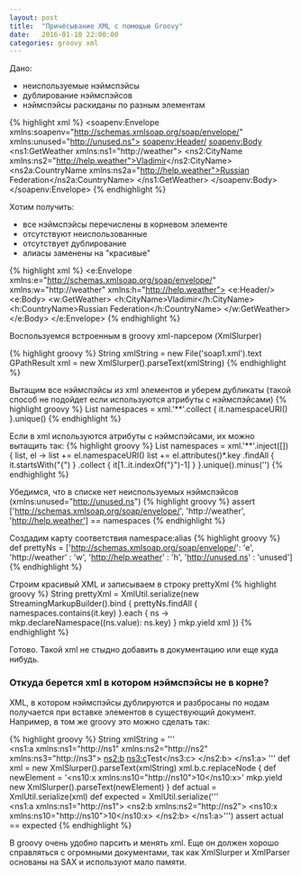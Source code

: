 ```yaml
---
layout: post
title:  "Причёсывание XML с помощью Groovy"
date:   2016-01-10 22:00:00
categories: groovy xml
---
```


Дано:

 - неиспользуемые нэймспэйсы
 - дублирование нэймспэйсов
 - нэймспэйсы раскиданы по разным элементам

{% highlight xml %}
<soapenv:Envelope xmlns:soapenv="http://schemas.xmlsoap.org/soap/envelope/"
    xmlns:unused="http://unused.ns">
    <soapenv:Header/>
    <soapenv:Body>
        <ns1:GetWeather xmlns:ns1="http://weather">
            <ns2:CityName xmlns:ns2="http://help.weather">Vladimir</ns2:CityName>
            <ns2a:CountryName xmlns:ns2a="http://help.weather">Russian Federation</ns2a:CountryName>
        </ns1:GetWeather>
    </soapenv:Body>
</soapenv:Envelope>
{% endhighlight %}

Хотим получить:

 - все нэймспэйсы перечислены в корневом элементе
 - отсутствуют неиспользованные
 - отсутствует дублирование
 - алиасы заменены на "красивые"

{% highlight xml %}
<e:Envelope
        xmlns:e="http://schemas.xmlsoap.org/soap/envelope/"
        xmlns:w="http://weather"
        xmlns:h="http://help.weather">
  <e:Header/>
  <e:Body>
    <w:GetWeather>
      <h:CityName>Vladimir</h:CityName>
      <h:CountryName>Russian Federation</h:CountryName>
    </w:GetWeather>
  </e:Body>
</e:Envelope>
{% endhighlight %}

Воспользуемся встроенным в groovy xml-парсером (XmlSlurper)

{% highlight groovy %}
String xmlString = new File('soap1.xml').text
GPathResult xml = new XmlSlurper().parseText(xmlString)
{% endhighlight %}

Вытащим все нэймспэйсы из xml элементов и уберем дубликаты 
(такой способ не подойдет если используются атрибуты с нэймспэйсами) 
{% highlight groovy %}
List<String> namespaces = xml.'**'.collect { it.namespaceURI() }.unique()
{% endhighlight %}

Если в xml используются атрибуты с нэймспэйсами, их можно вытащить так:
{% highlight groovy %}
List<String> namespaces = xml.'**'.inject([]) { list, el ->
    list += el.namespaceURI()
    list += el.attributes()*.key
        .findAll { it.startsWith("{") }
        .collect { it[1..it.indexOf("}")-1] }
}.unique().minus('')
{% endhighlight %}

Убедимся, что в списке нет неиспользуемых нэймспэйсов (xmlns:unused="http://unused.ns")
{% highlight groovy %}
assert ['http://schemas.xmlsoap.org/soap/envelope/',
        'http://weather',
        'http://help.weather'] == namespaces
{% endhighlight %}

Создадим карту соответствия namespace:alias
{% highlight groovy %}
def prettyNs = ['http://schemas.xmlsoap.org/soap/envelope/': 'e',
                'http://weather'                           : 'w',
                'http://help.weather'                      : 'h',
                'http://unused.ns'                         : 'unused']
{% endhighlight %}

Строим красивый XML и записываем в строку prettyXml
{% highlight groovy %}
String prettyXml = XmlUtil.serialize(new StreamingMarkupBuilder().bind {
    prettyNs.findAll { namespaces.contains(it.key) }.each { ns ->
        mkp.declareNamespace((ns.value): ns.key)
    }
    mkp.yield xml
})
{% endhighlight %}

Готово. Такой xml не стыдно добавить в документацию или еще куда нибудь.

### Откуда берется xml в котором нэймспэйсы не в корне?
XML, в котором нэймспэйсы дублируются и разбросаны по нодам получается при вставке элементов в существующий документ.
Например, в том же groovy это можно сделать так:

{% highlight groovy %}
String xmlString = '''\
<ns1:a xmlns:ns1="http://ns1" xmlns:ns2="http://ns2" xmlns:ns3="http://ns3">
    <ns2:b>
        <ns3:c>Test</ns3:c>
    </ns2:b>
</ns1:a>
'''
def xml = new XmlSlurper().parseText(xmlString)
xml.b.c.replaceNode {
    def newElement = '<ns10:x xmlns:ns10="http://ns10">10</ns10:x>'
    mkp.yield new XmlSlurper().parseText(newElement)
}
def actual = XmlUtil.serialize(xml)
def expected = XmlUtil.serialize('''\
<ns1:a xmlns:ns1="http://ns1">
  <ns2:b xmlns:ns2="http://ns2">
    <ns10:x xmlns:ns10="http://ns10">10</ns10:x>
  </ns2:b>
</ns1:a>''')
assert actual == expected
{% endhighlight %}

В groovy очень удобно парсить и менять xml. 
Еще он должен хорошо справляться с огромными документами, 
так как XmlSlurper и XmlParser основаны на SAX и используют мало памяти.
